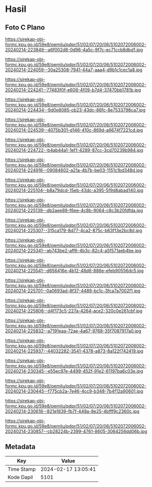 # Hasil

## Foto C Plano

https://sirekap-obj-formc.kpu.go.id/59e8/pemilu/pdpr/51/02/07/20/06/5102072006002-20240214-223849--a6f002d8-0d96-4a5c-9f7c-ec71ccb8dbd1.jpg

https://sirekap-obj-formc.kpu.go.id/59e8/pemilu/pdpr/51/02/07/20/06/5102072006002-20240214-224059--30a25308-7941-44a7-aaa4-d9b1c1cec1a8.jpg

https://sirekap-obj-formc.kpu.go.id/59e8/pemilu/pdpr/51/02/07/20/06/5102072006002-20240214-224241--77483f0f-e608-4f09-b7d4-37470bb1781b.jpg

https://sirekap-obj-formc.kpu.go.id/59e8/pemilu/pdpr/51/02/07/20/06/5102072006002-20240214-224434--9d0e8085-cb23-43dc-86fc-8e7533798ca7.jpg

https://sirekap-obj-formc.kpu.go.id/59e8/pemilu/pdpr/51/02/07/20/06/5102072006002-20240214-224539--4075b301-d146-410c-869d-a6674f7221cd.jpg

https://sirekap-obj-formc.kpu.go.id/59e8/pemilu/pdpr/51/02/07/20/06/5102072006002-20240214-224722--b4ab44a1-1ef1-4289-87cc-3cd70239b984.jpg

https://sirekap-obj-formc.kpu.go.id/59e8/pemilu/pdpr/51/02/07/20/06/5102072006002-20240214-224916--09084602-a21a-4b7b-be03-1151c1bd348d.jpg

https://sirekap-obj-formc.kpu.go.id/59e8/pemilu/pdpr/51/02/07/20/06/5102072006002-20240214-225104--b8a79dcd-15eb-43dc-a395-5f9d8abad140.jpg

https://sirekap-obj-formc.kpu.go.id/59e8/pemilu/pdpr/51/02/07/20/06/5102072006002-20240214-225139--db2aee89-f6ee-4c8b-9064-c8c3b20fdfda.jpg

https://sirekap-obj-formc.kpu.go.id/59e8/pemilu/pdpr/51/02/07/20/06/5102072006002-20240214-225307--315ca179-8d77-4ca2-875c-b63f13e2bc8d.jpg

https://sirekap-obj-formc.kpu.go.id/59e8/pemilu/pdpr/51/02/07/20/06/5102072006002-20240214-225341--ab743be2-aff6-4b3c-82c4-a5f571aeb4be.jpg

https://sirekap-obj-formc.kpu.go.id/59e8/pemilu/pdpr/51/02/07/20/06/5102072006002-20240214-225541--d656416e-4b12-48d6-886e-efeb90556dc5.jpg

https://sirekap-obj-formc.kpu.go.id/59e8/pemilu/pdpr/51/02/07/20/06/5102072006002-20240214-225701--0a0693ad-8f37-4489-bc1c-3fca7a7002f1.jpg

https://sirekap-obj-formc.kpu.go.id/59e8/pemilu/pdpr/51/02/07/20/06/5102072006002-20240214-225806--d4f173c5-227a-4264-ace2-320c0e261cbf.jpg

https://sirekap-obj-formc.kpu.go.id/59e8/pemilu/pdpr/51/02/07/20/06/5102072006002-20240214-225832--a7191eaa-72ae-4a67-9768-35f7087917a0.jpg

https://sirekap-obj-formc.kpu.go.id/59e8/pemilu/pdpr/51/02/07/20/06/5102072006002-20240214-225937--44032282-3541-4378-a873-8a122f742419.jpg

https://sirekap-obj-formc.kpu.go.id/59e8/pemilu/pdpr/51/02/07/20/06/5102072006002-20240214-230345--e55ec97e-4499-452f-91e2-61197ba6c03e.jpg

https://sirekap-obj-formc.kpu.go.id/59e8/pemilu/pdpr/51/02/07/20/06/5102072006002-20240214-230445--f775cb2a-7e46-4cc9-b348-7b4f12a90601.jpg

https://sirekap-obj-formc.kpu.go.id/59e8/pemilu/pdpr/51/02/07/20/06/5102072006002-20240214-230618--821e1839-fb7f-449a-8e25-4bfff9c2360c.jpg

https://sirekap-obj-formc.kpu.go.id/59e8/pemilu/pdpr/51/02/07/20/06/5102072006002-20240214-230857--cb28224b-2399-4761-8605-3064256dd06b.jpg


## Metadata

| Key        | Value               |
| ---------- | ------------------- |
| Time Stamp | 2024-02-17 13:05:41 |
| Kode Dapil | 5101                |




